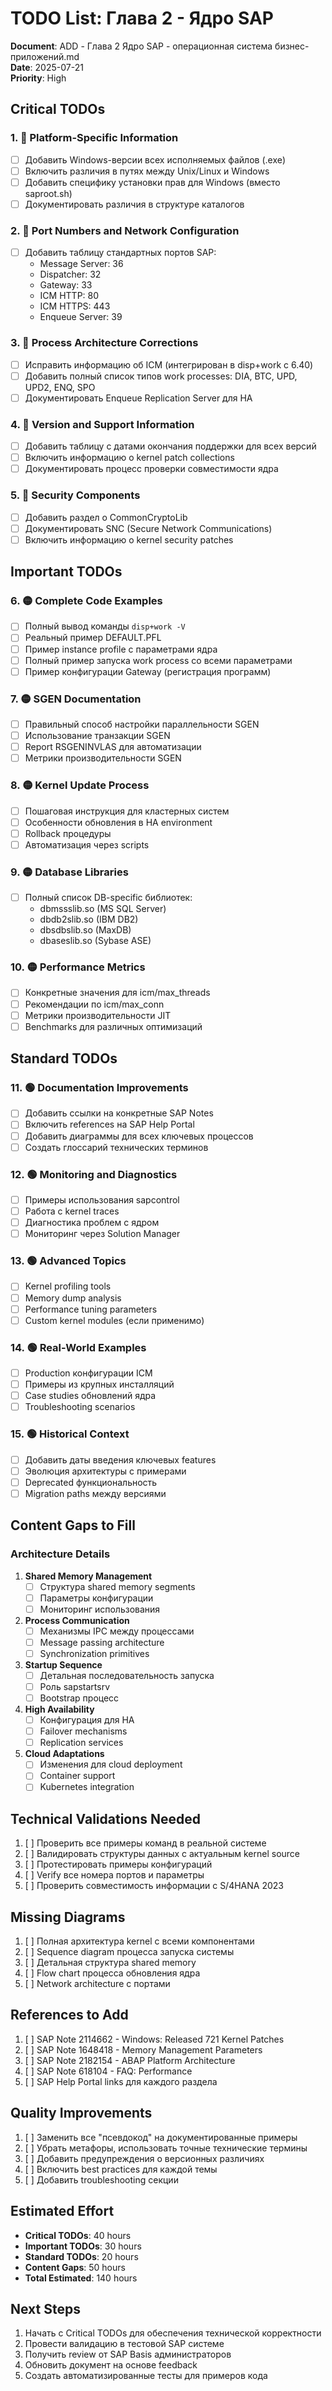 # TODO List: Глава 2 - Ядро SAP

**Document**: ADD - Глава 2 Ядро SAP - операционная система бизнес-приложений.md  
**Date**: 2025-07-21  
**Priority**: High

## Critical TODOs

### 1. 🔴 Platform-Specific Information
- [ ] Добавить Windows-версии всех исполняемых файлов (.exe)
- [ ] Включить различия в путях между Unix/Linux и Windows
- [ ] Добавить специфику установки прав для Windows (вместо saproot.sh)
- [ ] Документировать различия в структуре каталогов

### 2. 🔴 Port Numbers and Network Configuration
- [ ] Добавить таблицу стандартных портов SAP:
  - Message Server: 36<NN>
  - Dispatcher: 32<NN>
  - Gateway: 33<NN>
  - ICM HTTP: 80<NN>
  - ICM HTTPS: 443<NN>
  - Enqueue Server: 39<NN>

### 3. 🔴 Process Architecture Corrections
- [ ] Исправить информацию об ICM (интегрирован в disp+work с 6.40)
- [ ] Добавить полный список типов work processes: DIA, BTC, UPD, UPD2, ENQ, SPO
- [ ] Документировать Enqueue Replication Server для HA

### 4. 🔴 Version and Support Information
- [ ] Добавить таблицу с датами окончания поддержки для всех версий
- [ ] Включить информацию о kernel patch collections
- [ ] Документировать процесс проверки совместимости ядра

### 5. 🔴 Security Components
- [ ] Добавить раздел о CommonCryptoLib
- [ ] Документировать SNC (Secure Network Communications)
- [ ] Включить информацию о kernel security patches

## Important TODOs

### 6. 🟡 Complete Code Examples
- [ ] Полный вывод команды `disp+work -V`
- [ ] Реальный пример DEFAULT.PFL
- [ ] Пример instance profile с параметрами ядра
- [ ] Полный пример запуска work process со всеми параметрами
- [ ] Пример конфигурации Gateway (регистрация программ)

### 7. 🟡 SGEN Documentation
- [ ] Правильный способ настройки параллельности SGEN
- [ ] Использование транзакции SGEN
- [ ] Report RSGENINVLAS для автоматизации
- [ ] Метрики производительности SGEN

### 8. 🟡 Kernel Update Process
- [ ] Пошаговая инструкция для кластерных систем
- [ ] Особенности обновления в HA environment
- [ ] Rollback процедуры
- [ ] Автоматизация через scripts

### 9. 🟡 Database Libraries
- [ ] Полный список DB-specific библиотек:
  - dbmssslib.so (MS SQL Server)
  - dbdb2slib.so (IBM DB2)
  - dbsdbslib.so (MaxDB)
  - dbaseslib.so (Sybase ASE)

### 10. 🟡 Performance Metrics
- [ ] Конкретные значения для icm/max_threads
- [ ] Рекомендации по icm/max_conn
- [ ] Метрики производительности JIT
- [ ] Benchmarks для различных оптимизаций

## Standard TODOs

### 11. 🟢 Documentation Improvements
- [ ] Добавить ссылки на конкретные SAP Notes
- [ ] Включить references на SAP Help Portal
- [ ] Добавить диаграммы для всех ключевых процессов
- [ ] Создать глоссарий технических терминов

### 12. 🟢 Monitoring and Diagnostics
- [ ] Примеры использования sapcontrol
- [ ] Работа с kernel traces
- [ ] Диагностика проблем с ядром
- [ ] Мониторинг через Solution Manager

### 13. 🟢 Advanced Topics
- [ ] Kernel profiling tools
- [ ] Memory dump analysis
- [ ] Performance tuning parameters
- [ ] Custom kernel modules (если применимо)

### 14. 🟢 Real-World Examples
- [ ] Production конфигурации ICM
- [ ] Примеры из крупных инсталляций
- [ ] Case studies обновлений ядра
- [ ] Troubleshooting scenarios

### 15. 🟢 Historical Context
- [ ] Добавить даты введения ключевых features
- [ ] Эволюция архитектуры с примерами
- [ ] Deprecated функциональность
- [ ] Migration paths между версиями

## Content Gaps to Fill

### Architecture Details
1. **Shared Memory Management**
   - [ ] Структура shared memory segments
   - [ ] Параметры конфигурации
   - [ ] Мониторинг использования

2. **Process Communication**
   - [ ] Механизмы IPC между процессами
   - [ ] Message passing architecture
   - [ ] Synchronization primitives

3. **Startup Sequence**
   - [ ] Детальная последовательность запуска
   - [ ] Роль sapstartsrv
   - [ ] Bootstrap процесс

4. **High Availability**
   - [ ] Конфигурация для HA
   - [ ] Failover mechanisms
   - [ ] Replication services

5. **Cloud Adaptations**
   - [ ] Изменения для cloud deployment
   - [ ] Container support
   - [ ] Kubernetes integration

## Technical Validations Needed

1. [ ] Проверить все примеры команд в реальной системе
2. [ ] Валидировать структуры данных с актуальным kernel source
3. [ ] Протестировать примеры конфигураций
4. [ ] Verify все номера портов и параметры
5. [ ] Проверить совместимость информации с S/4HANA 2023

## Missing Diagrams

1. [ ] Полная архитектура kernel с всеми компонентами
2. [ ] Sequence diagram процесса запуска системы
3. [ ] Детальная структура shared memory
4. [ ] Flow chart процесса обновления ядра
5. [ ] Network architecture с портами

## References to Add

1. [ ] SAP Note 2114662 - Windows: Released 721 Kernel Patches
2. [ ] SAP Note 1648418 - Memory Management Parameters
3. [ ] SAP Note 2182154 - ABAP Platform Architecture
4. [ ] SAP Note 618104 - FAQ: Performance
5. [ ] SAP Help Portal links для каждого раздела

## Quality Improvements

1. [ ] Заменить все "псевдокод" на документированные примеры
2. [ ] Убрать метафоры, использовать точные технические термины
3. [ ] Добавить предупреждения о версионных различиях
4. [ ] Включить best practices для каждой темы
5. [ ] Добавить troubleshooting секции

## Estimated Effort

- **Critical TODOs**: 40 hours
- **Important TODOs**: 30 hours
- **Standard TODOs**: 20 hours
- **Content Gaps**: 50 hours
- **Total Estimated**: 140 hours

## Next Steps

1. Начать с Critical TODOs для обеспечения технической корректности
2. Провести валидацию в тестовой SAP системе
3. Получить review от SAP Basis администраторов
4. Обновить документ на основе feedback
5. Создать автоматизированные тесты для примеров кода